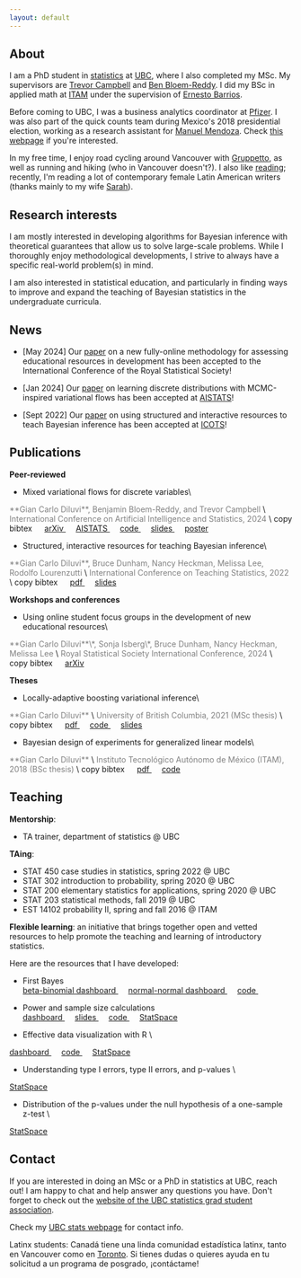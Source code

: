 ```yaml
---
layout: default
---
```


## About


I am a PhD student in [statistics](https://www.stat.ubc.ca/)
at [UBC](https://www.ubc.ca/), where I also completed my MSc.
My supervisors are [Trevor Campbell](https://trevorcampbell.me/)
and [Ben Bloem-Reddy](https://www.stat.ubc.ca/~benbr/).
I did my BSc in applied math at [ITAM](https://www.itam.mx/en)
under the supervision of
[Ernesto Barrios](https://faculty.itam.mx/facultad/102320-ernesto-juvenal-barrios-zamudio).

Before coming to UBC, I was a business analytics coordinator
at [Pfizer](https://www.pfizer.com/).
I was also part of the quick counts team during Mexico's 2018 presidential election,
working as a research assistant for
[Manuel Mendoza](https://facultad.itam.mx/en/facultad/15063-manuel-mendoza-ramirez).
Check [this webpage](./quickcounts) if you're interested.

In my free time, I enjoy road cycling around Vancouver
with [Gruppetto](https://www.strava.com/clubs/1144698),
as well as running and hiking (who in Vancouver doesn't?).
I also like 
[reading](https://sparkly-brisket-945.notion.site/Books-53006a955d804feeb48304256f0021fb?pvs=4);
recently, I'm reading a lot of
contemporary female Latin American writers
(thanks mainly to my wife [Sarah](https://sarahrevilla.github.io/)).


## Research interests

I am mostly interested in developing algorithms for Bayesian inference
with theoretical guarantees that allow us to solve large-scale problems.
While I thoroughly enjoy methodological developments,
I strive to always have a specific real-world problem(s) in mind.

I am also interested in statistical education,
and particularly in finding ways to improve and expand
the teaching of Bayesian statistics in the undergraduate curricula.

## News

- [May 2024] Our [paper](https://arxiv.org/abs/2304.00149) 
on a new fully-online methodology for assessing educational
resources in development has been accepted to the
International Conference of the Royal Statistical Society!


- [Jan 2024] Our [paper](https://arxiv.org/abs/2308.15613) 
on learning discrete distributions with MCMC-inspired 
variational flows has been accepted at [AISTATS](https://virtual.aistats.org/)!


- [Sept 2022] Our 
[paper](https://iase-web.org/icots/11/proceedings/pdfs/ICOTS11_309_DILUVI.pdf?1669865554) 
on using structured and interactive resources to
teach Bayesian inference has been accepted at [ICOTS](https://icots.info/11/)!


## Publications

**Peer-reviewed**

- Mixed variational flows for discrete variables\
<span style="color:grey;">
  **Gian Carlo Diluvi**, Benjamin Bloem-Reddy, and Trevor Campbell
</span>\
<span style="color:grey;">
  International Conference on Artificial Intelligence and Statistics, 2024
</span>\
 <a onclick="setClipboard('
    @inproceedings{Diluvi2024MADMix,title={Mixed variational flows for discrete variables},author={Gian Carlo Diluvi and Benjamin Bloem-Reddy and Trevor Campbell},booktitle={International Conference on Artificial Intelligence and Statistics},year={2024}
    }
    ')">
  <i class="fas fa-copy" style="font-size:20px"></i> copy bibtex
</a> &emsp;
<a href="https://arxiv.org/abs/2308.15613">
  <i class="fas fa-external-link-alt" style="font-size:20px"></i> arXiv
</a>  &emsp;
<a href="https://proceedings.mlr.press/v238/c-diluvi24a.html">
  <i class="fas fa-external-link-alt" style="font-size:20px"></i> AISTATS
</a>  &emsp;
<a href="https://github.com/giankdiluvi/madmix">
  <i class="fab fa-github" style="font-size:20px"></i> code
</a> &emsp;
<a href="./docs/madmix/index.html">
  <i class="fas fa-desktop" style="font-size:20px"></i> slides
</a>  &emsp;
<a href="https://docs.google.com/presentation/d/1aJnLtbDJf5DqIxTeVVR9n6m45wvekufzBgF3vANSN-0/edit?usp=sharing">
<i class="fas fa-desktop"></i> poster
</a>


- Structured, interactive resources for teaching Bayesian inference\
<span style="color:grey;">
  **Gian Carlo Diluvi**, Bruce Dunham, Nancy Heckman, Melissa Lee,
  Rodolfo Lourenzutti
</span>\
<span style="color:grey;">
  International Conference on Teaching Statistics, 2022
</span>\
 <a onclick="setClipboard('
    @inproceedings{Diluvi2022BayesianResources,
      title={Structured, interactive resources for teaching {B}ayesian inference},
      author={Gian Carlo Diluvi and Bruce Dunham and Nancy Heckman and Melissa Lee and Rodolfo Lourenzutti},
      booktitle={International Conference on Teaching Statistics},
      year={2022}
    }
    ')">
  <i class="fas fa-copy" style="font-size:20px"></i> copy bibtex
</a> &emsp;
<a href="http://iase-web.org/icots/11/proceedings/pdfs/ICOTS11_309_DILUVI.pdf?1669865554">
  <i class="fas fa-file-pdf" style="font-size:20px"></i> pdf
</a> &emsp;
<a href="https://docs.google.com/presentation/d/1fU4_ImB5fSBoSP6pKO2gT2euuq-_21L0CDanpbcJTWU/edit?usp=sharing">
  <i class="fas fa-desktop" style="font-size:20px"></i> slides
</a>

**Workshops and conferences**

- Using online student focus groups in the development of new educational resources\
<span style="color:grey;">
  **Gian Carlo Diluvi**\*, Sonja Isberg\*, Bruce Dunham, Nancy Heckman, Melissa Lee
</span>\
<span style="color:grey;">
  Royal Statistical Society International Conference, 2024
</span>\
 <a onclick="setClipboard('
    @inproceedings{Diluvi2024OnlineFG,
      title={Using online student focus groups in the development of new educational resources},
      author={Gian Carlo Diluvi and Sonja Isberg and Bruce Dunham and Nancy Heckman and Melissa Lee},
      booktitle={Royal Statistical Society International Conference},
      year={2024}
    }
    ')">
  <i class="fas fa-copy" style="font-size:20px"></i> copy bibtex
</a> &emsp;
<a href="https://arxiv.org/abs/2304.00149">
  <i class="fas fa-external-link-alt" style="font-size:20px"></i> arXiv
</a> 

**Theses**

- Locally-adaptive boosting variational inference\
<span style="color:grey;">
  **Gian Carlo Diluvi**
</span>\
<span style="color:grey;">
  University of British Columbia, 2021 (MSc thesis)
</span>\
 <a onclick="setClipboard('
    @mastersthesis{diluvi2021,
      title={Locally-adaptive boosting variational inference},
      school={University of British Columbia},
      author={Gian Carlo Diluvi},
      year={2021}
    }
    ')">
  <i class="fas fa-copy" style="font-size:20px"></i> copy bibtex
</a> &emsp;
<a href="http://hdl.handle.net/2429/79499">
  <i class="fas fa-file-pdf" style="font-size:20px"></i> pdf
</a> &emsp;
<a href="https://github.com/ubc-bayes/mixinf">
  <i class="fab fa-github" style="font-size:20px"></i> code
</a> &emsp;
<a href="https://docs.google.com/presentation/d/1vmuFhyEwc5MepkgixaMdP3lb3AN3ZSAm6oDvKcAMr_8/edit?usp=sharing">
  <i class="fas fa-desktop" style="font-size:20px"></i> slides
</a>


- Bayesian design of experiments for generalized linear models\
<span style="color:grey;">
  **Gian Carlo Diluvi**
</span>\
<span style="color:grey;">
  Instituto Tecnológico Autónomo de México (ITAM), 2018 (BSc thesis)
</span>\
<a onclick="setClipboard('
   @phdthesis{diluvi2018,
     title={Diseño {B}ayesiano de experimentos para modelos lineales generalizados},
     school={Instituto Tecnológico Autónomo de México},
     author={Gian Carlo Diluvi},
     year={2018}
   }
   ')">
 <i class="fas fa-copy" style="font-size:20px"></i> copy bibtex
</a> &emsp;
<a href="docs/2018_gian-carlo-diluvi_bayesian-dox-glms.pdf">
  <i class="fas fa-file-pdf" style="font-size:20px"></i> pdf
</a> &emsp;
<a href="https://github.com/GiankDiluvi/BayesianDOE_Thesis">
  <i class="fab fa-github" style="font-size:20px"></i> code
</a>


<!--
**Others**

- How does it make you feel?\
<span style="color:grey;">
  **Gian Carlo Diluvi**
</span>\
<span style="color:grey;">
  Significance, 2019
</span>\
<a onclick="setClipboard('
  @article{diluvi2019,
    author = {Gian Carlo Diluvi},
    title = {How does it make you feel?},
    journal = {Significance},
    volume = {16},
    number = {3},
    pages = {26-29},
    year = {2019}
  }
   ')">
 <i class="fas fa-copy" style="font-size:20px"></i> copy bibtex
</a> &emsp;
<a href="https://rss.onlinelibrary.wiley.com/doi/10.1111/j.1740-9713.2019.01277.x">
  <i class="fas fa-external-link-alt" style="font-size:20px"></i> publication
</a> &emsp;
<a href="https://github.com/GiankDiluvi/Sentiments_of_Sentimentality">
  <i class="fab fa-github" style="font-size:20px"></i> code
</a>
-->

## Teaching

**Mentorship**:
- TA trainer, department of statistics @ UBC

**TAing**:
- STAT 450 case studies in statistics, spring 2022 @ UBC
- STAT 302 introduction to probability, spring 2020 @ UBC
- STAT 200 elementary statistics for applications, spring 2020 @ UBC
- STAT 203 statistical methods, fall 2019 @ UBC
- EST 14102 probability II, spring and fall 2016 @ ITAM



**Flexible learning**:
an initiative that brings together open and vetted resources to help promote
the teaching and learning of introductory statistics.

Here are the resources that I have developed:

- First Bayes \
  <a href="https://shiny-apps.stat.ubc.ca/FlexibleLearning/FirstBayes/Beta-Binomial/" >
    <i class="fas fa-chart-bar" style="font-size:20px"></i> beta-binomial dashboard
  </a> &emsp;
  <a href="https://shiny-apps.stat.ubc.ca/FlexibleLearning/FirstBayes/Normal-Normal/" >
    <i class="fas fa-chart-bar" style="font-size:20px"></i> normal-normal dashboard
  </a> &emsp;
  <a href="https://github.com/GiankDiluvi/first-bayes-r" >
    <i class="fab fa-github" style="font-size:24px"></i> code
  </a> &emsp;

- Power and sample size calculations \
  <a href="https://shiny-apps.stat.ubc.ca/FlexibleLearning/Power/" >
    <i class="fas fa-chart-bar" style="font-size:20px"></i> dashboard
  </a> &emsp;
  <a href="https://docs.google.com/presentation/d/1SbONqAg90xBF4fjRa5W73SI7Y4C5DUB0-Dg6oVTgdqc/edit?usp=sharing" >
    <i class="fas fa-desktop" style="font-size:18px"></i> slides
  </a> &emsp;
  <a href="https://github.com/GiankDiluvi/power" >
    <i class="fab fa-github" style="font-size:24px"></i> code
  </a> &emsp;
  <a href="https://statspace.elearning.ubc.ca/handle/123456789/333" >
    <i class="fas fa-landmark" style="font-size:24px"></i> StatSpace
  </a>


- Effective data visualization with R \
<a href="https://shiny-apps.stat.ubc.ca/FlexibleLearning/Effective-Data-Viz/" >
  <i class="fas fa-chart-bar" style="font-size:20px"></i> dashboard
</a> &emsp;
<a href="https://github.com/UBC-DSCI/dataviz-r" >
  <i class="fab fa-github" style="font-size:24px"></i> code
</a> &emsp;
<a href="https://statspace.elearning.ubc.ca/handle/123456789/332" >
  <i class="fas fa-landmark" style="font-size:24px"></i> StatSpace
</a>

- Understanding type I errors, type II errors, and p-values \
<a href="https://statspace.elearning.ubc.ca/handle/123456789/399" >
  <i class="fas fa-landmark" style="font-size:24px"></i> StatSpace
</a>

- Distribution of the p-values under the null hypothesis of a one-sample z-test \
<a href="https://statspace.elearning.ubc.ca/handle/123456789/400" >
  <i class="fas fa-landmark" style="font-size:24px"></i> StatSpace
</a>




## Contact

If you are interested in doing an MSc or a PhD in statistics at UBC, reach out!
I am happy to chat and help answer any questions you have.
Don't forget to check out the
[website of the UBC statistics grad student association](https://www.stat.ubc.ca/sgsa).

Check my [UBC stats webpage](https://www.stat.ubc.ca/users/gian-carlo-di-luvi)
for contact info.

Latinx students: Canadá tiene una linda comunidad estadística latinx,
tanto en Vancouver como en
[Toronto](https://www.statistics.utoronto.ca/people/directories/all-faculty/vianey-leos-barajas).
Si tienes dudas o quieres ayuda en tu solicitud a un programa de posgrado,
¡contáctame!



<!--
- [May 2022] If you're interested in pursuing statistics graduate studies at UBC,
  join me in the "Meet a PhD student" section of the
  [SSC's student conference](https://ssc.ca/en/meetings/annual/2022-annual-meeting/student-conference)
  on May 28

- [Apr 2022] I will be the graduate student representative of UBC statistics.
  Check out our website [here](https://www.stat.ubc.ca/sgsa)

- [Dec 2021] [Nikola Surjanovic](https://nikola-sur.netlify.app/),
  [Jennifer McNichol](https://jmcnichol.github.io/), and I
  will be co-chairing [WNAR](https://wnarofibs.wildapricot.org/)'s
  Q&A session with
  [Dr. Michael Jordan](https://people.eecs.berkeley.edu/~jordan/?_ga=2.246370628.1778529980.1638467099-472124516.1632348184).
  Register [here](https://www.isi-web.org/component/jevents/eventdetail/188/-/virtual-statistics-career-series-for-students?Itemid=1)


- [Aug 2021] I presented my master's thesis in the UBC Statistics seminar.
You can find the slides
[here](https://docs.google.com/presentation/d/1vmuFhyEwc5MepkgixaMdP3lb3AN3ZSAm6oDvKcAMr_8/edit?usp=sharing)
and the pdf [here](http://hdl.handle.net/2429/79499)

- [Apr 2021] I received the
[graduate TA award](https://www.stat.ubc.ca/announcing-our-three-statistics-graduate-teaching-assistant-award-winners)
 from the department of statistics and I was also nominated for a
 [Killam TA award](https://www.grad.ubc.ca/scholarships-awards-funding/killam-awards-fellowships)

- [Mar 2021] I will be staying at UBC for my PhD starting in September 2021.
I'm very happy to have received a
[four year doctoral fellowship](https://www.grad.ubc.ca/awards/four-year-doctoral-fellowship-4yf)

- [Nov 2020] I won the best master's presentation prize at the
[2020 SEC trainee research day](https://socialexposome.ubc.ca/news-events/events/aug-25-2020-trainee-research-day-2020).
The slides are
[here](https://docs.google.com/presentation/d/1NUL3BcXFptF92F6CSpS61qcplngs4R-zgNcTe3nGPqY/edit?usp=sharing)
  -->